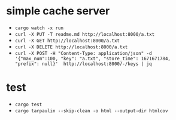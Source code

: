# simple cache server
- `cargo watch -x run`
- `curl -X PUT -T readme.md http://localhost:8000/a.txt`
- `curl -X GET http://localhost:8000/a.txt`
- `curl -X DELETE http://localhost:8000/a.txt`
- `curl -X POST -H "Content-Type: application/json" -d '{"max_num":100, "key": "a.txt", "store_time": 1671671784, "prefix": null}'  http://localhost:8000/-/keys | jq`

# test
- `cargo test`
- `cargo tarpaulin --skip-clean -o html --output-dir htmlcov`
